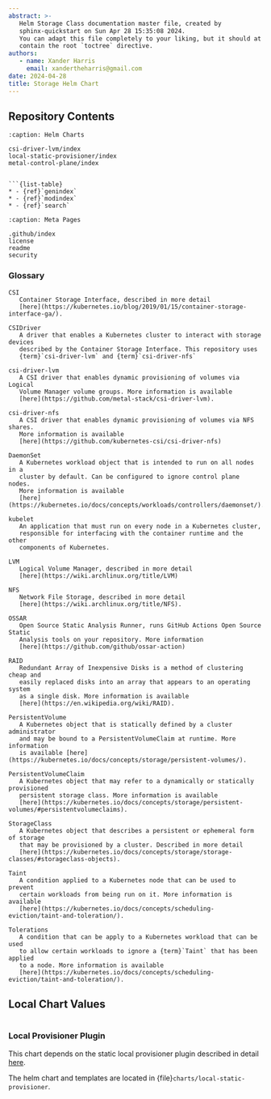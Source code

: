 ```yaml
---
abstract: >-
   Helm Storage Class documentation master file, created by
   sphinx-quickstart on Sun Apr 28 15:35:08 2024.
   You can adapt this file completely to your liking, but it should at least
   contain the root `toctree` directive.
authors:
   - name: Xander Harris
     email: xandertheharris@gmail.com
date: 2024-04-28
title: Storage Helm Chart
---
```


## Repository Contents

```{toctree}
:caption: Helm Charts

csi-driver-lvm/index
local-static-provisioner/index
metal-control-plane/index
```

```{contents}
```

````{sidebar} Indices and tables
```{list-table}
* - {ref}`genindex`
* - {ref}`modindex`
* - {ref}`search`
````

```{toctree}
:caption: Meta Pages

.github/index
license
readme
security
```

### Glossary

```{glossary}
CSI
   Container Storage Interface, described in more detail
   [here](https://kubernetes.io/blog/2019/01/15/container-storage-interface-ga/).

CSIDriver
   A driver that enables a Kubernetes cluster to interact with storage devices
   described by the Container Storage Interface. This repository uses
   {term}`csi-driver-lvm` and {term}`csi-driver-nfs`

csi-driver-lvm
   A CSI driver that enables dynamic provisioning of volumes via Logical
   Volume Manager volume groups. More information is available
   [here](https://github.com/metal-stack/csi-driver-lvm).

csi-driver-nfs
   A CSI driver that enables dynamic provisioning of volumes via NFS shares.
   More information is available
   [here](https://github.com/kubernetes-csi/csi-driver-nfs)

DaemonSet
   A Kubernetes workload object that is intended to run on all nodes in a
   cluster by default. Can be configured to ignore control plane nodes.
   More information is available
   [here](https://kubernetes.io/docs/concepts/workloads/controllers/daemonset/).

kubelet
   An application that must run on every node in a Kubernetes cluster,
   responsible for interfacing with the container runtime and the other
   components of Kubernetes.

LVM
   Logical Volume Manager, described in more detail
   [here](https://wiki.archlinux.org/title/LVM)

NFS
   Network File Storage, described in more detail
   [here](https://wiki.archlinux.org/title/NFS).

OSSAR
   Open Source Static Analysis Runner, runs GitHub Actions Open Source Static
   Analysis tools on your repository. More information
   [here](https://github.com/github/ossar-action)

RAID
   Redundant Array of Inexpensive Disks is a method of clustering cheap and
   easily replaced disks into an array that appears to an operating system
   as a single disk. More information is available
   [here](https://en.wikipedia.org/wiki/RAID).

PersistentVolume
   A Kubernetes object that is statically defined by a cluster administrator
   and may be bound to a PersistentVolumeClaim at runtime. More information
   is available [here](https://kubernetes.io/docs/concepts/storage/persistent-volumes/).

PersistentVolumeClaim
   A Kubernetes object that may refer to a dynamically or statically provisioned
   persistent storage class. More information is available
   [here](https://kubernetes.io/docs/concepts/storage/persistent-volumes/#persistentvolumeclaims).

StorageClass
   A Kubernetes object that describes a persistent or ephemeral form of storage
   that may be provisioned by a cluster. Described in more detail
   [here](https://kubernetes.io/docs/concepts/storage/storage-classes/#storageclass-objects).

Taint
   A condition applied to a Kubernetes node that can be used to prevent
   certain workloads from being run on it. More information is available
   [here](https://kubernetes.io/docs/concepts/scheduling-eviction/taint-and-toleration/).

Tolerations
   A condition that can be apply to a Kubernetes workload that can be used
   to allow certain workloads to ignore a {term}`Taint` that has been applied
   to a node. More information is available
   [here](https://kubernetes.io/docs/concepts/scheduling-eviction/taint-and-toleration/).
```

## Local Chart Values

```{autoyaml} values.yaml
```

### Local Provisioner Plugin

This chart depends on the static local provisioner plugin described in detail
[here](https://github.com/kubernetes-sigs/sig-storage-local-static-provisioner/blob/master/helm/README.md).

The helm chart and templates are located in
{file}`charts/local-static-provisioner`.
